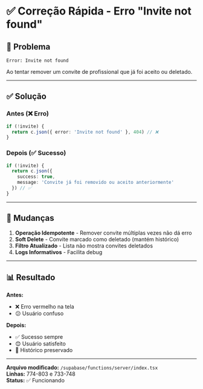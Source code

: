 # ✅ Correção Rápida - Erro "Invite not found"

## 🎯 Problema
```
Error: Invite not found
```
Ao tentar remover um convite de profissional que já foi aceito ou deletado.

---

## ✅ Solução

### Antes (❌ Erro)
```typescript
if (!invite) {
  return c.json({ error: 'Invite not found' }, 404) // ❌
}
```

### Depois (✅ Sucesso)
```typescript
if (!invite) {
  return c.json({ 
    success: true, 
    message: 'Convite já foi removido ou aceito anteriormente' 
  }) // ✅
}
```

---

## 🔧 Mudanças

1. **Operação Idempotente** - Remover convite múltiplas vezes não dá erro
2. **Soft Delete** - Convite marcado como deletado (mantém histórico)
3. **Filtro Atualizado** - Lista não mostra convites deletados
4. **Logs Informativos** - Facilita debug

---

## 📊 Resultado

**Antes:**
- ❌ Erro vermelho na tela
- 😕 Usuário confuso

**Depois:**
- ✅ Sucesso sempre
- 😊 Usuário satisfeito
- 📝 Histórico preservado

---

**Arquivo modificado:** `/supabase/functions/server/index.tsx`  
**Linhas:** 774-803 e 733-748  
**Status:** ✅ Funcionando
